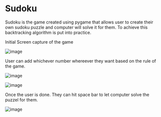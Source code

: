 # Sudoku
Sudoku is the game created using  pygame that allows user to create their own sudoku puzzle and computer will solve it for them. 
To achieve this backtracking algorithm is put into practice.

Initial Screen capture of the game 

![image](https://user-images.githubusercontent.com/26524233/118420040-61cf4a00-b6db-11eb-86c5-100959931265.png)

User can add whichever number whereever they want based on the rule of the game.

![image](https://user-images.githubusercontent.com/26524233/118420131-b70b5b80-b6db-11eb-8e76-10805b9300aa.png)

![image](https://user-images.githubusercontent.com/26524233/118420177-d3a79380-b6db-11eb-8c6e-98bee4a8525a.png)

Once the user is done. They can hit space bar to let computer solve the puzzel for them.

![image](https://user-images.githubusercontent.com/26524233/118420288-21240080-b6dc-11eb-95ca-364390befcb9.png)


